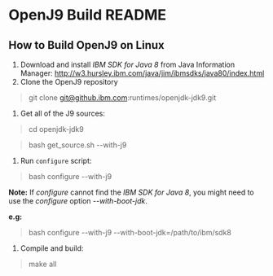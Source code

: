 # OpenJ9 Build README

## How to Build OpenJ9 on Linux

1. Download and install *IBM SDK for Java 8* from Java Information Manager: http://w3.hursley.ibm.com/java/jim/ibmsdks/java80/index.html
1. Clone the OpenJ9 repository

  > git clone git@github.ibm.com:runtimes/openjdk-jdk9.git

1. Get all of the J9 sources:

  > cd openjdk-jdk9
  
  > bash get_source.sh --with-j9

1. Run `configure` script:

  > bash configure --with-j9
  
  **Note:** If *configure* cannot find the *IBM SDK for Java 8*, you might need to use the *configure* option *--with-boot-jdk*.
  
  **e.g:** 
  
  > bash configure --with-j9 --with-boot-jdk=/path/to/ibm/sdk8
  
1. Compile and build:
  
  > make all
